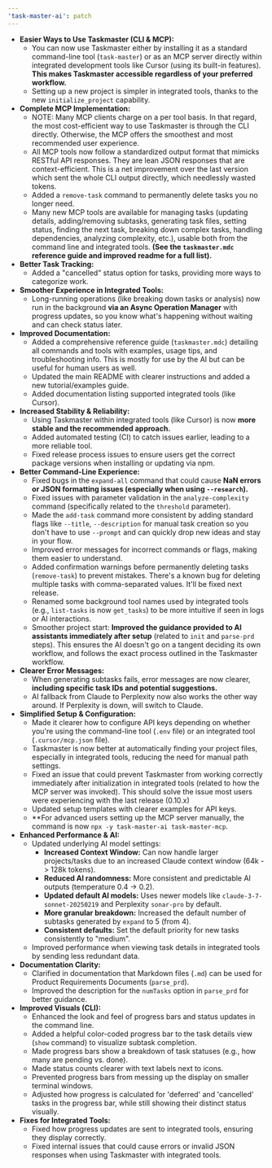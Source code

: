 ```yaml
---
'task-master-ai': patch
---
```


- **Easier Ways to Use Taskmaster (CLI & MCP):**
  - You can now use Taskmaster either by installing it as a standard command-line tool (`task-master`) or as an MCP server directly within integrated development tools like Cursor (using its built-in features). **This makes Taskmaster accessible regardless of your preferred workflow.**
  - Setting up a new project is simpler in integrated tools, thanks to the new `initialize_project` capability.
- **Complete MCP Implementation:**
  - NOTE: Many MCP clients charge on a per tool basis. In that regard, the most cost-efficient way to use Taskmaster is through the CLI directly. Otherwise, the MCP offers the smoothest and most recommended user experience. 
  - All MCP tools now follow a standardized output format that mimicks RESTful API responses. They are lean JSON responses that are context-efficient. This is a net improvement over the last version which sent the whole CLI output directly, which needlessly wasted tokens.  
  - Added a `remove-task` command to permanently delete tasks you no longer need.
  - Many new MCP tools are available for managing tasks (updating details, adding/removing subtasks, generating task files, setting status, finding the next task, breaking down complex tasks, handling dependencies, analyzing complexity, etc.), usable both from the command line and integrated tools. **(See the `taskmaster.mdc` reference guide and improved readme for a full list).**
- **Better Task Tracking:**
  - Added a "cancelled" status option for tasks, providing more ways to categorize work.
- **Smoother Experience in Integrated Tools:**
  - Long-running operations (like breaking down tasks or analysis) now run in the background **via an Async Operation Manager** with progress updates, so you know what's happening without waiting and can check status later.
- **Improved Documentation:**
  - Added a comprehensive reference guide (`taskmaster.mdc`) detailing all commands and tools with examples, usage tips, and troubleshooting info. This is mostly for use by the AI but can be useful for human users as well.
  - Updated the main README with clearer instructions and added a new tutorial/examples guide.
  - Added documentation listing supported integrated tools (like Cursor).
- **Increased Stability & Reliability:**
  - Using Taskmaster within integrated tools (like Cursor) is now **more stable and the recommended approach.**
  - Added automated testing (CI) to catch issues earlier, leading to a more reliable tool.
  - Fixed release process issues to ensure users get the correct package versions when installing or updating via npm.
- **Better Command-Line Experience:**
  - Fixed bugs in the `expand-all` command that could cause **NaN errors or JSON formatting issues (especially when using `--research`).**
  - Fixed issues with parameter validation in the `analyze-complexity` command (specifically related to the `threshold` parameter).
  - Made the `add-task` command more consistent by adding standard flags like `--title`, `--description` for manual task creation so you don't have to use `--prompt` and can quickly drop new ideas and stay in your flow.
  - Improved error messages for incorrect commands or flags, making them easier to understand.
  - Added confirmation warnings before permanently deleting tasks (`remove-task`) to prevent mistakes. There's a known bug for deleting multiple tasks with comma-separated values. It'll be fixed next release.
  - Renamed some background tool names used by integrated tools (e.g., `list-tasks` is now `get_tasks`) to be more intuitive if seen in logs or AI interactions.
  - Smoother project start: **Improved the guidance provided to AI assistants immediately after setup** (related to `init` and `parse-prd` steps). This ensures the AI doesn't go on a tangent deciding its own workflow, and follows the exact process outlined in the Taskmaster workflow.
- **Clearer Error Messages:**
  - When generating subtasks fails, error messages are now clearer, **including specific task IDs and potential suggestions.**
  - AI fallback from Claude to Perplexity now also works the other way around. If Perplexity is down, will switch to Claude.
- **Simplified Setup & Configuration:**
  - Made it clearer how to configure API keys depending on whether you're using the command-line tool (`.env` file) or an integrated tool (`.cursor/mcp.json` file).
  - Taskmaster is now better at automatically finding your project files, especially in integrated tools, reducing the need for manual path settings.
  - Fixed an issue that could prevent Taskmaster from working correctly immediately after initialization in integrated tools (related to how the MCP server was invoked). This should solve the issue most users were experiencing with the last release (0.10.x)
  - Updated setup templates with clearer examples for API keys.
  - **For advanced users setting up the MCP server manually, the command is now `npx -y task-master-ai task-master-mcp`.
- **Enhanced Performance & AI:**
  - Updated underlying AI model settings:
    - **Increased Context Window:** Can now handle larger projects/tasks due to an increased Claude context window (64k -> 128k tokens).
    - **Reduced AI randomness:** More consistent and predictable AI outputs (temperature 0.4 -> 0.2).
    - **Updated default AI models:** Uses newer models like `claude-3-7-sonnet-20250219` and Perplexity `sonar-pro` by default.
    - **More granular breakdown:** Increased the default number of subtasks generated by `expand` to 5 (from 4).
    - **Consistent defaults:** Set the default priority for new tasks consistently to "medium".
  - Improved performance when viewing task details in integrated tools by sending less redundant data. 
- **Documentation Clarity:**
  - Clarified in documentation that Markdown files (`.md`) can be used for Product Requirements Documents (`parse_prd`).
  - Improved the description for the `numTasks` option in `parse_prd` for better guidance.
- **Improved Visuals (CLI):**
  - Enhanced the look and feel of progress bars and status updates in the command line.
  - Added a helpful color-coded progress bar to the task details view (`show` command) to visualize subtask completion.
  - Made progress bars show a breakdown of task statuses (e.g., how many are pending vs. done).
  - Made status counts clearer with text labels next to icons.
  - Prevented progress bars from messing up the display on smaller terminal windows.
  - Adjusted how progress is calculated for 'deferred' and 'cancelled' tasks in the progress bar, while still showing their distinct status visually.
- **Fixes for Integrated Tools:**
  - Fixed how progress updates are sent to integrated tools, ensuring they display correctly.
  - Fixed internal issues that could cause errors or invalid JSON responses when using Taskmaster with integrated tools.
